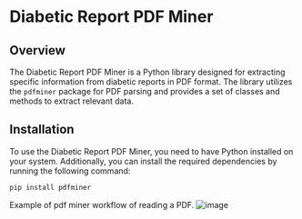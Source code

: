 # Diabetic Report PDF Miner

## Overview

The Diabetic Report PDF Miner is a Python library designed for extracting specific information from diabetic reports in PDF format. The library utilizes the `pdfminer` package for PDF parsing and provides a set of classes and methods to extract relevant data.

## Installation

To use the Diabetic Report PDF Miner, you need to have Python installed on your system. Additionally, you can install the required dependencies by running the following command:

```bash
pip install pdfminer
```


Example of pdf miner workflow of reading a PDF. 
![image](https://github.com/Rigos0/diabetic-report-pdf-miner/assets/47658855/78d4c4c2-a674-4cb3-b10c-fa945ca303f7)
